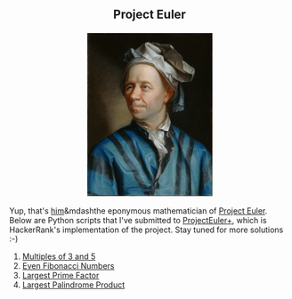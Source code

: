 ## <p align="center">Project Euler</p>

<p align="center">
	<img src="Leonhard_Euler.jpg" width="225">
</p>

Yup, that's [him](https://en.wikipedia.org/wiki/Leonhard_Euler)&mdashthe eponymous mathematician of [Project Euler](https://projecteuler.net). Below are Python scripts that I've submitted to [ProjectEuler+](https://www.hackerrank.com/contests/projecteuler/challenges), which is  HackerRank's implementation of the project. Stay tuned for more solutions :-)

1. [Multiples of 3 and 5](/solutions/001_multiples_of_3_and_5.py)
1. [Even Fibonacci Numbers](/solutions/002_even_fibonacci_numbers.py)
1. [Largest Prime Factor](/solutions/003_largest_prime_factor.py)
1. [Largest Palindrome Product](/solutions/004_largest_palindrome_product.py)